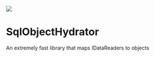<a href="http://buildserver.spawtz.com:8000/viewType.html?buildTypeId=SqlObjectHydrator_Master&guest=1">
<img src="http://buildserver.spawtz.com:8000/app/rest/builds/buildType:(id:SqlObjectHydrator_Master)/statusIcon"/>
</a>

SqlObjectHydrator
=================

An extremely fast library that maps IDataReaders to objects
